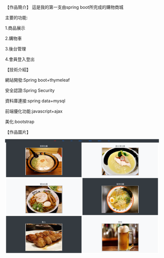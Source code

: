 【作品簡介】
這是我的第一支由spring boot所完成的購物商城

主要的功能:

1.商品展示

2.購物車

3.後台管理

4.會員登入登出

【技術介紹】

網站開發:Spring boot+thymeleaf

安全認證:Spring Security

資料庫連接:spring data+mysql

前端優化功能:javascript+ajax

美化:bootstrap 

【作品圖片】

![image](https://github.com/Anderson-chen/MyRamenShop/blob/develop/images/home.png)
